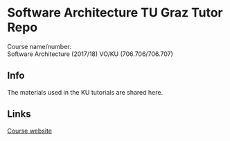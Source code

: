 # Software Architecture TU Graz Tutor Repo

Course name/number:  
Software Architecture (2017/18) VO/KU (706.706/706.707)

## Info
The materials used in the KU tutorials are shared here.

## Links
[Course website](http://kti.tugraz.at/staff/rkern/courses/sa/index.html)
